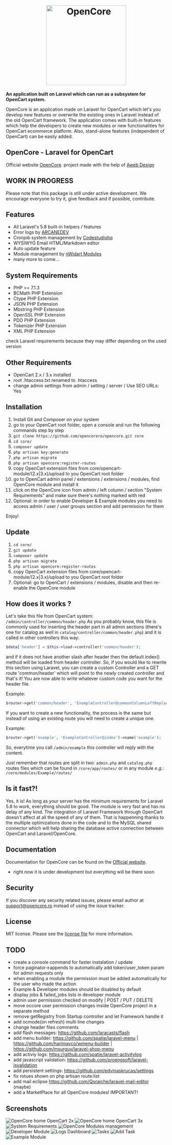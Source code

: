 <h1 align="center"><img src="https://opencore.me/images/logo/opencore-logo-large-transparent.png" width="250" alt="OpenCore"></h1>

**An application built on Laravel which can run as a subsystem for OpenCart system.**

OpenCore is an application made on Laravel for OpenCart which let's you develop new features or overwrite the existing ones in Laravel instead of the old OpenCart framework. The application comes with built-in features which help the developers to create new modules or new functionalities for OpenCart ecommerce platform. Also, stand-alone features (independent of OpenCart) can be easily added.

## OpenCore - Laravel for OpenCart
Official website [OpenCore](https://opencore.me).
project made with the help of <a target="_blank" href="https://www.awebdesign.ro/en/">Aweb Design</a>


## WORK IN PROGRESS

Please note that this package is still under active development. We encourage everyone to try it, give feedback and if possible, contribute.

## Features

* All Laravel's 5.8 built-in helpers / features
* Error logs by <a target="_blank" href="https://github.com/ARCANEDEV/LogViewer">ARCANEDEV</a>
* Cronjob system management by <a target="_blank" href="https://github.com/codestudiohq/laravel-totem">Codestudiohq</a>
* WYSIWYG Email HTML/Markdown editor
* Auto update feature
* Module management by <a target="_blank" href="https://github.com/nWidart/laravel-modules">nWidart Modules</a>
* many more to come...

## System Requirements

* PHP >= 7.1.3
* BCMath PHP Extension
* Ctype PHP Extension
* JSON PHP Extension
* Mbstring PHP Extension
* OpenSSL PHP Extension
* PDO PHP Extension
* Tokenizer PHP Extension
* XML PHP Extension

check Laravel requirements because they may differ depending on the used version

## Other Requirements
* OpenCart 2.x / 3.x installed
* root .htaccess.txt renamed to .htaccess
* change admin settings from admin / setting / server / Use SEO URLs: Yes

## Installation

1. Install Git and Composer on your system
2. go to your OpenCart root folder, open a console and run the following commands step by step
3. `git clone https://github.com/opencorero/opencore.git core`
4. `cd core/`
5. `composer update`
6. `php artisan key:generate`
7. `php artisan migrate`
8. `php artisan opencore:register-routes`
9. copy OpenCart extension files from core/opencart-module/(2.x|3.x)/upload to you OpenCart root folder
10. go to OpenCart admin panel / extensions / extensions / modules, find OpenCore module and install it
11. click on the OpenCore icon from admin / left column / section "System Requirements" and make sure there's nothing marked with red
12. Optional: in order to enable Developer & Example modules you need to access admin / user / user groups section and add permission for them

Enjoy!

## Update

1. `cd core/`
2. `git update`
3. `composer update`
4. `php artisan migrate`
5. `php artisan opencore:register-routes`
6. copy OpenCart extension files from core/opencart-module/(2.x|3.x)/upload to you OpenCart root folder
7. Optional: go to OpenCart / extensions / modules, disable and then re-enable the OpenCore module

## How does it works ?

Let's take this file from OpenCart system: `/admin/controller/common/header.php`
As you probably know, this file is commonly used for inserting the header part in all admin sections (there's one for catalog as well in `catalog/controller/common/header.php`) and it is called in other controllers this way:

```php
$data['header'] = $this->load->controller('common/header');
```

and if it does not have another slash after header then the default index() method will be loaded from header controller.
So, if you would like to rewrite this section using Laravel, you can create a custom Controller and a GET route 'common/header' which will point to the newly created controller and that's it! You are now able to write whatever custom code you want for the header file.

Example:

```php
$router->get('common/header', 'ExampleController@commonColumnLeftReplace')->name('common.header');
```

If you want to create a new functionality, the process is the same but instead of using an existing route you will need to create a unique one.

Example:

```php
$router->get('example', 'ExampleController@index')->name('example');
```

So, everytime you call `/admin/example` this controller will reply with the content.

Just remember that routes are split in two:
`admin.php` and `catalog.php` routes files which can be found in `/core/app/routes/` or in any module _e.g._: `/core/modules/Example/routes/`

## Is it fast?!
Yes, it is! As long as your server has the minimum requirements for Laravel 5.8 to work, everything should be good. The module is very fast and has no delay of any kind. The integration of Laravel Framework through OpenCart doesn't affect at all the speed of any of them. That is happenning thanks to the multiple optimizations done in the code and to the MySQL shared connector which will help sharing the database active connection between OpenCart and Laravel/OpenCore.

## Documentation

Documentation for OpenCore can be found on the [Official website](https://opencore.me).
* right now it is under development but everything will be there soon

## Security

If you discover any security related issues, please email author at [support@opencore.ro](mailto:support@opencore.ro) instead of using the issue tracker.

## License

MIT license. Please see the [license file](LICENSE) for more information.


## TODO

* create a console command for faster instalation / update
* force paginator->appends to automatically add token/user_token param for admin requests only
* when enabling a module the permission must be added automatically for the user who made the action
* Example & Developer modules should be disabled by default
* display jobs & failed_jobs lists in developer module
* admin user permission checked on modify | POST / PUT / DELETE
* move occore user permission changes inside OpenCore project in a separate method
* remove getRegistry from Startup controller and let Framework handle it
* add ocmode(on refresh) multi line changes
* change header files comments
* add flash messages: https://github.com/laracasts/flash
* add menu builder: https://github.com/spatie/laravel-menu | https://github.com/harimayco/wmenu-builder | https://github.com/msurguy/laravel-shop-menu
* add activiy logs: https://github.com/spatie/laravel-activitylog
* add javascript validation: https://github.com/proengsoft/laravel-jsvalidation
* add persistent settings: https://github.com/edvinaskrucas/settings
* fix rotues shown on php artisan route:list
* add mail eclipse https://github.com/Qoraiche/laravel-mail-editor (maybe)
* add a MarketPlace for all OpenCore modules! IMPORTANT!

## Screenshots

<img alt="OpenCore home OpenCart 2x" src="https://opencore.me/images/screenshots/home-2x.png">
<img alt="OpenCore home OpenCart 3x" src="https://opencore.me/images/screenshots/home-3x.png">
<img alt="System Requirements" src="https://opencore.me/images/screenshots/system-requirements.png">
<img alt="OpenCore Modules management" src="https://opencore.me/images/screenshots/modules-management.png">
<img alt="Developer Module" src="https://opencore.me/images/screenshots/developer-module.png">
<img alt="Logs Dashboard" src="https://opencore.me/images/screenshots/logs-dashboard.png">
<img alt="Tasks" src="https://opencore.me/images/screenshots/tasks-module.png">
<img alt="Add Task" src="https://opencore.me/images/screenshots/tasks-module-add.png">
<img alt="Example Module" src="https://opencore.me/images/screenshots/example-module.png">
